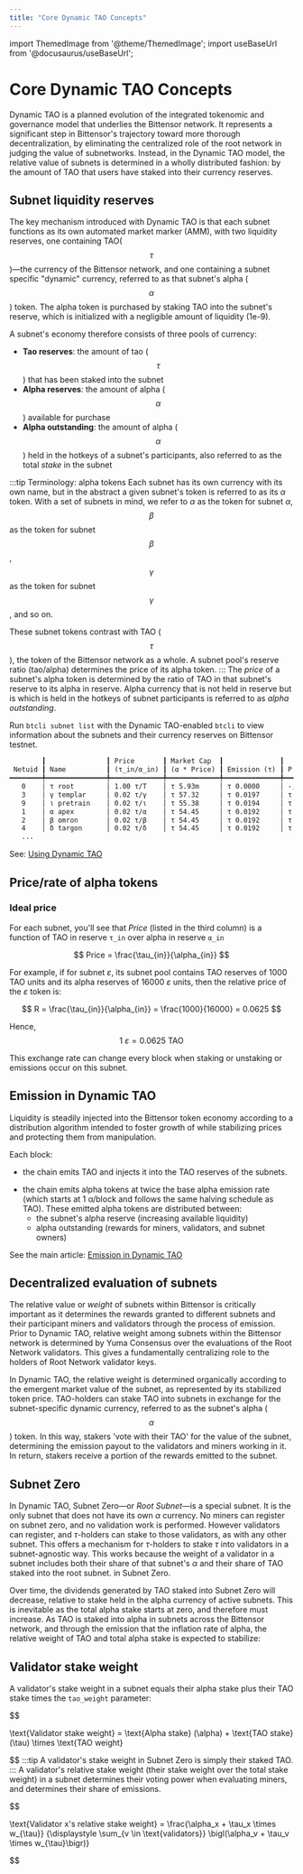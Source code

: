 ```yaml
---
title: "Core Dynamic TAO Concepts"
---
```


import ThemedImage from '@theme/ThemedImage';
import useBaseUrl from '@docusaurus/useBaseUrl';

# Core Dynamic TAO Concepts

Dynamic TAO is a planned evolution of the integrated tokenomic and governance model that underlies the Bittensor network. It represents a significant step in Bittensor's trajectory toward more thorough decentralization, by eliminating the centralized role of the root network in judging the value of subnetworks. Instead, in the Dynamic TAO model, the relative value of subnets is determined in a wholly distributed fashion: by the amount of TAO that users have staked into their currency reserves.

## Subnet liquidity reserves

The key mechanism introduced with Dynamic TAO is that each subnet functions as its own automated market marker (AMM), with two liquidity reserves, one containing TAO($$\tau$$)&mdash;the currency of the Bittensor network, and one containing a subnet specific "dynamic" currency, referred to as that subnet's alpha ($$\alpha$$) token. The alpha token is purchased by staking TAO into the subnet's reserve, which is initialized with a negligible amount of liquidity (1e-9). 

A subnet's economy therefore consists of three pools of currency:
- **Tao reserves**: the amount of tao ($$\tau$$) that has been staked into the subnet
- **Alpha reserves**: the amount of alpha ($$\alpha$$) available for purchase
- **Alpha outstanding**: the amount of alpha ($$\alpha$$) held in the hotkeys of a subnet's participants, also referred to as the total *stake* in the subnet

:::tip Terminology: alpha tokens
Each subnet has its own currency with its own name, but in the abstract a given subnet's token is referred to as its $\alpha$ token. With a set of subnets in mind, we refer to $\alpha$ as the token for subnet $\alpha$, $$\beta$$ as the token for subnet $$\beta$$, $$\gamma$$ as the token for subnet $$\gamma$$, and so on.

These subnet tokens contrast with TAO ($$\tau$$), the token of the Bittensor network as a whole. A subnet pool's reserve ratio (tao/alpha) determines the price of its alpha token.
:::
The *price* of a subnet's alpha token is determined by the ratio of TAO in that subnet's reserve to its alpha in reserve. Alpha currency that is not held in reserve but is which is held in the hotkeys of subnet participants is referred to as *alpha outstanding*.

Run `btcli subnet list` with the Dynamic TAO-enabled `btcli` to view information about the subnets and their currency reserves on Bittensor testnet.

```txt
        ┃               ┃ Price       ┃ Market Cap  ┃              ┃                         ┃               ┃              ┃
 Netuid ┃ Name          ┃ (τ_in/α_in) ┃ (α * Price) ┃ Emission (τ) ┃ P (τ_in, α_in)          ┃ Stake (α_out) ┃ Supply (α)   ┃ Tempo (k/n)
━━━━━━━━╇━━━━━━━━━━━━━━━╇━━━━━━━━━━━━━╇━━━━━━━━━━━━━╇━━━━━━━━━━━━━━╇━━━━━━━━━━━━━━━━━━━━━━━━━╇━━━━━━━━━━━━━━━╇━━━━━━━━━━━━━━╇━━━━━━━━━━━━━
   0    │ τ root        │ 1.00 τ/Τ    │ τ 5.93m     │ τ 0.0000     │ -, -                    │ Τ 5.93m       │ 5.93m Τ /21M │ -/-
   3    │ γ templar     │ 0.02 τ/γ    │ τ 57.32     │ τ 0.0197     │ τ 31.44, 1.43k γ        │ 1.18k γ       │ 2.61k γ /21M │ 67/99
   9    │ ι pretrain    │ 0.02 τ/ι    │ τ 55.38     │ τ 0.0194     │ τ 30.91, 1.46k ι        │ 1.16k ι       │ 2.61k ι /21M │ 73/99
   1    │ α apex        │ 0.02 τ/α    │ τ 54.45     │ τ 0.0192     │ τ 30.65, 1.47k α        │ 1.14k α       │ 2.61k α /21M │ 65/99
   2    │ β omron       │ 0.02 τ/β    │ τ 54.45     │ τ 0.0192     │ τ 30.65, 1.47k β        │ 1.14k β       │ 2.61k β /21M │ 66/99
   4    │ δ targon      │ 0.02 τ/δ    │ τ 54.45     │ τ 0.0192     │ τ 30.65, 1.47k δ        │ 1.14k δ       │ 2.61k δ /21M │ 68/99
   ...
```
See: [Using Dynamic TAO](./index.md#using-dynamic-tao)

## Price/rate of alpha tokens

### Ideal price
For each subnet, you'll see that *Price* (listed in the third column) is a function of TAO in reserve `τ_in` over alpha in reserve `α_in`

$$
Price = \frac{\tau_{in}}{\alpha_{in}}
$$

For example, if for subnet $\varepsilon$, its subnet pool contains TAO reserves of 1000 TAO units and its alpha reserves of 16000 $\varepsilon$ units, then the relative price of the $\varepsilon$ token is:

$$
R = \frac{\tau_{in}}{\alpha_{in}} = \frac{1000}{16000} = 0.0625
$$

Hence, 
$$
\text{1 } \varepsilon = 0.0625 \text{ TAO}
$$ 

This exchange rate can change every block when staking or unstaking or emissions occur on this subnet.

## Emission in Dynamic TAO

Liquidity is steadily injected into the Bittensor token economy according to a distribution algorithm intended to foster growth of while stabilizing prices and protecting them from manipulation.

Each block:
- the chain emits TAO and injects it into the TAO reserves of the subnets.
<!-- (how much TAO???) -->

- the chain emits alpha tokens at twice the base alpha emission rate (which starts at 1 α/block and follows the same halving schedule as TAO). These emitted alpha tokens are distributed between:
  - the subnet's alpha reserve (increasing available liquidity)
  - alpha outstanding (rewards for miners, validators, and subnet owners)

See the main article: [Emission in Dynamic TAO](./emission.md)

## Decentralized evaluation of subnets

The relative value or *weight* of subnets within Bittensor is critically important as it determines the rewards granted to different subnets and their participant miners and validators through the process of emission. Prior to Dynamic TAO, relative weight among subnets within the Bittensor network is determined by Yuma Consensus over the evaluations of the Root Network validators. This gives a fundamentally centralizing role to the holders of Root Network validator keys.

In Dynamic TAO, the relative weight is determined organically according to the emergent market value of the subnet, as represented by its stabilized token price. TAO-holders can stake TAO into subnets in exchange for the subnet-specific dynamic currency, referred to as the subnet's alpha ($$\alpha$$) token. In this way, stakers 'vote with their TAO' for the value of the subnet, determining the emission payout to the validators and miners working in it. In return, stakers receive a portion of the rewards emitted to the subnet.


## Subnet Zero

In Dynamic TAO, Subnet Zero&mdash;or *Root Subnet*&mdash;is a special subnet. It is the only subnet that does not have its own $\alpha$ currency. No miners can register on subnet zero, and no validation work is performed. However validators can register, and $\tau$-holders can stake to those validators, as with any other subnet. This offers a mechanism for $\tau$-holders to stake $\tau$ into validators in a subnet-agnostic way. This works because the weight of a validator in a subnet includes both their share of that subnet's $\alpha$ and their share of TAO staked into the root subnet. in Subnet Zero.

Over time, the dividends generated by TAO staked into Subnet Zero will decrease, relative to stake held in the alpha currency of active subnets. This is inevitable as the total alpha stake starts at zero, and therefore must increase. As TAO is staked into alpha in subnets across the Bittensor network, and through the emission that the inflation rate of alpha, the relative weight of TAO and total alpha stake is expected to stabilize:


## Validator stake weight

A validator's stake weight in a subnet equals their alpha stake plus their TAO stake times the `tao_weight` parameter:

$$

\text{Validator stake weight} = \text{Alpha stake} (\alpha) + \text{TAO stake} (\tau) \times \text{TAO weight} 

$$
:::tip
A validator's stake weight in Subnet Zero is simply their staked TAO.
:::
A validator's relative stake weight (their stake weight over the total stake weight) in a subnet determines their voting power when evaluating miners, and determines their share of emissions.

$$

\text{Validator x's relative stake weight} 
= \frac{\alpha_x + \tau_x \times w_{\tau}}
       {\displaystyle \sum_{v \in \text{validators}}
        \bigl(\alpha_v + \tau_v \times w_{\tau}\bigr)}

$$

